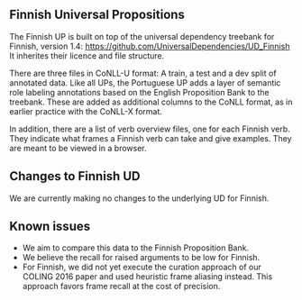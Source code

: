 ## Finnish Universal Propositions

The Finnish UP is built on top of the universal dependency treebank for Finnish, 
version 1.4: https://github.com/UniversalDependencies/UD_Finnish
It inherites their licence and file structure. 

There are three files in CoNLL-U format: A train, a test and a dev split of 
annotated data. Like all UPs, the Portuguese UP adds a layer of semantic role 
labeling annotations based on the English Proposition Bank to the treebank. 
These are added as additional columns to the CoNLL format, as in earlier
practice  with the CoNLL-X format. 

In addition, there are a list of verb overview files, one for each Finnish verb. 
They indicate what frames a Finnish verb can take and give examples. They are 
meant to be viewed in a browser. 

## Changes to Finnish UD

We are currently making no changes to the underlying UD for Finnish.

## Known issues

- We aim to compare this data to the Finnish Proposition Bank.
- We believe the recall for raised arguments to be low for Finnish.
- For Finnish, we did not yet execute the curation approach of our COLING 2016 paper and used heuristic frame aliasing instead. This approach favors frame recall at the cost of precision.
